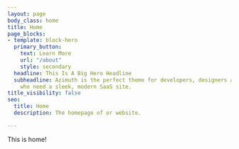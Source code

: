 ```yaml
---
layout: page
body_class: home
title: Home
page_blocks:
- template: block-hero
  primary_button:
    text: Learn More
    url: "/about"
    style: secondary
  headline: This Is A Big Hero Headline
  subheadline: Azimuth is the perfect theme for developers, designers and entrepreneurs
    who need a sleek, modern SaaS site.
title_visibility: false
seo:
  title: Home
  description: The homepage of or website.

---
```

This is home!